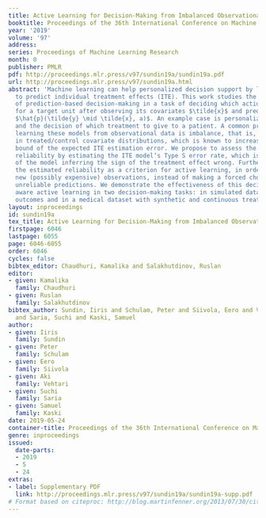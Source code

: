 ```yaml
---
title: Active Learning for Decision-Making from Imbalanced Observational Data
booktitle: Proceedings of the 36th International Conference on Machine Learning
year: '2019'
volume: '97'
address: 
series: Proceedings of Machine Learning Research
month: 0
publisher: PMLR
pdf: http://proceedings.mlr.press/v97/sundin19a/sundin19a.pdf
url: http://proceedings.mlr.press/v97/sundin19a.html
abstract: 'Machine learning can help personalized decision support by learning models
  to predict individual treatment effects (ITE). This work studies the reliability
  of prediction-based decision-making in a task of deciding which action $a$ to take
  for a target unit after observing its covariates $\tilde{x}$ and predicted outcomes
  $\hat{p}(\tilde{y} \mid \tilde{x}, a)$. An example case is personalized medicine
  and the decision of which treatment to give to a patient. A common problem when
  learning these models from observational data is imbalance, that is, difference
  in treated/control covariate distributions, which is known to increase the upper
  bound of the expected ITE estimation error. We propose to assess the decision-making
  reliability by estimating the ITE model’s Type S error rate, which is the probability
  of the model inferring the sign of the treatment effect wrong. Furthermore, we use
  the estimated reliability as a criterion for active learning, in order to collect
  new (possibly expensive) observations, instead of making a forced choice based on
  unreliable predictions. We demonstrate the effectiveness of this decision-making
  aware active learning in two decision-making tasks: in simulated data with binary
  outcomes and in a medical dataset with synthetic and continuous treatment outcomes.'
layout: inproceedings
id: sundin19a
tex_title: Active Learning for Decision-Making from Imbalanced Observational Data
firstpage: 6046
lastpage: 6055
page: 6046-6055
order: 6046
cycles: false
bibtex_editor: Chaudhuri, Kamalika and Salakhutdinov, Ruslan
editor:
- given: Kamalika
  family: Chaudhuri
- given: Ruslan
  family: Salakhutdinov
bibtex_author: Sundin, Iiris and Schulam, Peter and Siivola, Eero and Vehtari, Aki
  and Saria, Suchi and Kaski, Samuel
author:
- given: Iiris
  family: Sundin
- given: Peter
  family: Schulam
- given: Eero
  family: Siivola
- given: Aki
  family: Vehtari
- given: Suchi
  family: Saria
- given: Samuel
  family: Kaski
date: 2019-05-24
container-title: Proceedings of the 36th International Conference on Machine Learning
genre: inproceedings
issued:
  date-parts:
  - 2019
  - 5
  - 24
extras:
- label: Supplementary PDF
  link: http://proceedings.mlr.press/v97/sundin19a/sundin19a-supp.pdf
# Format based on citeproc: http://blog.martinfenner.org/2013/07/30/citeproc-yaml-for-bibliographies/
---
```

